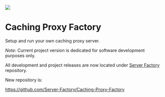 ![](Logo.png)

# Caching Proxy Factory

Setup and run your own caching proxy server.

*Note:* Current project version is dedicated for software development purposes only.

All development and project releases are now located under [Server Factory](https://github.com/Server-Factory) repository.

New repository is:

https://github.com/Server-Factory/Caching-Proxy-Factory
